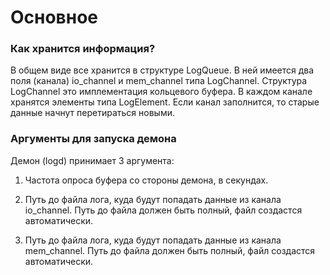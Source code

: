 # Основное

### Как хранится информация?

В общем виде все хранится в структуре LogQueue. В ней имеется два поля (канала) io_channel и mem_channel типа LogChannel. Структура LogChannel это имплементация кольцевого буфера.
В каждом канале хранятся элементы типа LogElement.
Если канал заполнится, то старые данные начнут перетираться новыми.

### Аргументы для запуска демона

Демон (logd) принимает 3 аргумента:

1) Частота опроса буфера со стороны демона, в секундах.

2) Путь до файла лога, куда будут попадать данные из канала io_channel. Путь до файла должен быть полный, файл создастся автоматически.

3) Путь до файла лога, куда будут попадать данные из канала mem_channel. Путь до файла должен быть полный, файл создастся автоматически.
